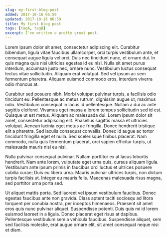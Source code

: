 ```yaml
---
slug: my-first-blog-post
added: 2017-10-16 06:59
updated: 2017-10-16 06:59
title: My first blog post
tags: [tagA, tagB]
excerpt: I've written a pretty great post.
---
```


Lorem ipsum dolor sit amet, consectetur adipiscing elit. Curabitur bibendum, ligula vitae faucibus ullamcorper, orci turpis vestibulum ante, et consequat augue ligula vel orci. Duis nec tincidunt nunc, et ornare dui. In quis magna quis nisi ultricies egestas id eu nisl. Nulla sit amet purus interdum, accumsan justo nec, ornare nunc. Vestibulum luctus consequat lectus vitae sollicitudin. Aliquam erat volutpat. Sed vel ipsum ac sem fermentum pharetra. Aliquam euismod commodo eros, interdum viverra odio rhoncus at.

Curabitur sed posuere nibh. Morbi volutpat pulvinar turpis, a facilisis odio tincidunt eu. Pellentesque ac metus rutrum, dignissim augue ut, maximus odio. Vestibulum consequat in lacus id pellentesque. Nullam a dui ac ante sagittis eleifend. Vivamus eget massa a lorem tempus sollicitudin sed id est. Quisque ut est metus. Aliquam ac malesuada dui. Lorem ipsum dolor sit amet, consectetur adipiscing elit. Phasellus sagittis massa et ultricies volutpat. Aenean lacinia eget metus ac fringilla. Donec hendrerit tristique elit a pharetra. Sed iaculis consequat convallis. Donec id augue ac tortor tincidunt fringilla eget et nulla. Sed scelerisque finibus placerat. Nam commodo, nulla quis fermentum placerat, orci sapien efficitur turpis, ut malesuada mauris nisi eu nisl.

Nulla pulvinar consequat pulvinar. Nullam porttitor ex at lacus lobortis hendrerit. Nam ante lorem, vulputate eget urna quis, cursus aliquam ligula. Vestibulum ante ipsum primis in faucibus orci luctus et ultrices posuere cubilia curae; Duis eu libero urna. Mauris pulvinar ultrices turpis, non dictum turpis facilisis ut. Integer eu mauris felis. Maecenas malesuada risus magna, sed porttitor urna porta sed.

Ut aliquet mattis porta. Sed laoreet vel ipsum vestibulum faucibus. Donec egestas faucibus ante non gravida. Class aptent taciti sociosqu ad litora torquent per conubia nostra, per inceptos himenaeos. Praesent sit amet eros quis nunc pulvinar aliquet. Suspendisse potenti. Duis quis mi id lorem euismod laoreet in a ligula. Donec placerat eget risus at dapibus. Pellentesque vestibulum sem a vehicula faucibus. Suspendisse aliquet, sem sed facilisis molestie, erat augue ornare elit, sit amet consequat neque nisi et diam.